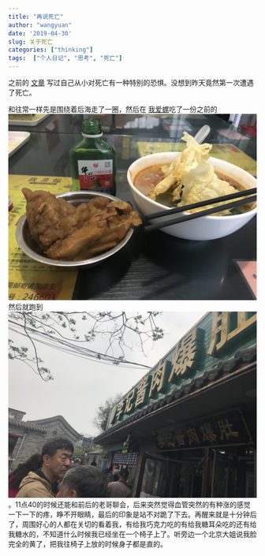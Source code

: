 ```yaml
---
title: "再说死亡"
author: "wangyuan"
date: '2019-04-30'
slug: 关于死亡
categories: ["thinking"]
tags:  ["个人日记", "思考", "死亡"]
---
```

之前的 [文章](https://www.wangyuanfrank.com/post/2019/02/10/%E5%85%B3%E4%BA%8E%E6%AD%BB%E4%BA%A1/) 写过自己从小对死亡有一种特别的恐惧。没想到昨天竟然第一次遭遇了死亡。

和往常一样先是围绕着后海走了一圈，然后在 [我爱螺](http://www.dianping.com/shop/4273054)吃了一份之前的![小碗招牌+猪手外加一个小二](https://github.com/reticentfat/wangyuanfrank.com/blob/master/static/images/IMG_6397.jpg)然后就跑到  ![李记排队买烧饼](https://github.com/reticentfat/wangyuanfrank.com/blob/master/static/images/IMG_6398.jpg)。11点40的时候还能和前后的老哥聊会，后来突然觉得血管突然的有种涨的感觉一下一下的疼，睁不开眼睛，最后的印象是站不对跪了下去。再醒来就是十分钟后了，周围好心的人都在关切的看着我，有给我巧克力吃的有给我糖耳朵吃的还有给我糖水的，不知道什么时候我已经坐在一个椅子上了。听旁边一个北京大姐说我脸完全的黄了，把我往椅子上放的时候身子都是直的。

